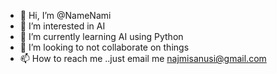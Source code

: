 - 👋 Hi, I’m @NameNami
- 👀 I’m interested in AI 
- 🌱 I’m currently learning AI using Python
- 💞️ I’m looking to not collaborate on things
- 📫 How to reach me ..just email me najmisanusi@gmail.com

<!---
NameNami/NameNami is a ✨ special ✨ repository because its `README.md` (this file) appears on your GitHub profile.
You can click the Preview link to take a look at your changes.
--->
